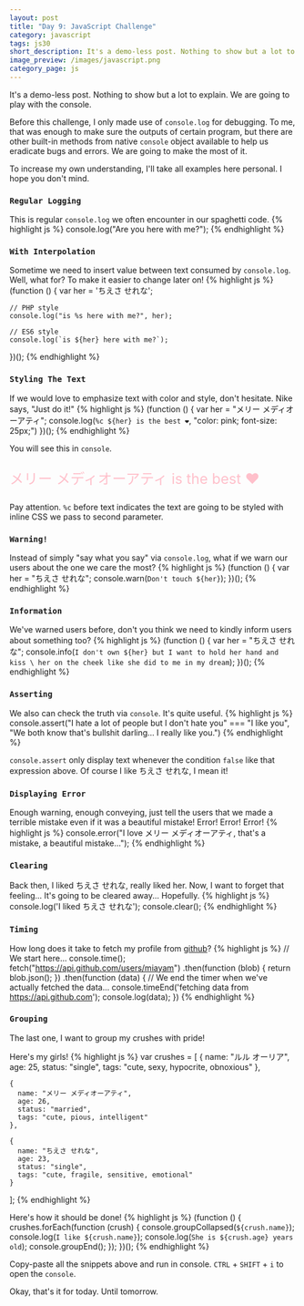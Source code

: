 ```yaml
---
layout: post
title: "Day 9: JavaScript Challenge"
category: javascript
tags: js30
short_description: It's a demo-less post. Nothing to show but a lot to explain. We are going to play with the console.
image_preview: /images/javascript.png
category_page: js
---
```


It's a demo-less post. Nothing to show but a lot to explain. We are going to
play with the console.

Before this challenge, I only made use of `console.log` for debugging.
To me, that was enough to make sure the outputs of certain program, but there
are other built-in methods from native `console` object available to help us
eradicate bugs and errors. We are going to make the most of it.

To increase my own understanding, I'll take all examples here personal.
I hope you don't mind.

### `Regular Logging`
This is regular `console.log` we often encounter in  our spaghetti code.
{% highlight js %}
  console.log("Are you here with me?");
{% endhighlight %}

### `With Interpolation`
Sometime we need to insert value between text consumed by `console.log`.
Well, what for? To make it easier to change later on!
{% highlight js %}
  (function () {
    var her = 'ちえさ せれな';

    // PHP style
    console.log("is %s here with me?", her);

    // ES6 style
    console.log(`is ${her} here with me?`);
  })();
{% endhighlight %}

### `Styling The Text`
If we would love to emphasize text with color and style, don't hesitate.
Nike says, "Just do it!"
{% highlight js %}
  (function () {
    var her = "メリー メディオーアティ";
    console.log(`%c ${her} is the best ❤`, "color: pink; font-size: 25px;")
  })();
{% endhighlight %}

You will see this in `console`.
<p style="color: pink; font-size: 25px">メリー メディオーアティ is the best ❤</p>

Pay attention. `%c` before text indicates the text are going to be styled with
inline CSS we pass to second parameter.

### `Warning!`
Instead of simply "say what you say" via `console.log`, what if we warn our
users about the one we care the most?
{% highlight js %}
  (function () {
    var her = "ちえさ せれな";
    console.warn(`Don't touch ${her}`);
  })();
{% endhighlight %}

### `Information`
We've warned users before, don't you think we need to kindly inform users
about something too?
{% highlight js %}
  (function () {
    var her = "ちえさ せれな";
    console.info(`I don't own ${her} but I want to hold her hand and kiss \
     her on the cheek like she did to me in my dream`);
  })();
{% endhighlight %}

### `Asserting`
We also can check the truth via `console`. It's quite useful.
{% highlight js %}
  console.assert("I hate a lot of people but I don't hate you" === "I like you",
    "We both know that's bullshit darling... I really like you.")
{% endhighlight %}

`console.assert` only display text whenever the condition `false` like that
expression above. Of course I like ちえさ せれな, I mean it!

### `Displaying Error`
Enough warning, enough conveying, just tell the users that we made a terrible
mistake even if it was a beautiful mistake! Error! Error! Error!
{% highlight js %}
  console.error("I love メリー メディオーアティ, that's a mistake, a beautiful mistake...");
{% endhighlight %}


### `Clearing`
Back then, I liked ちえさ せれな, really liked her. Now, I want to forget
that feeling... It's going to be cleared away... Hopefully.
{% highlight js %}
  console.log('I liked ちえさ せれな');
  console.clear();
{% endhighlight %}


### `Timing`
How long does it take to fetch my profile from [github](https://github.com)?
{% highlight js %}
  // We start here...
  console.time();
  fetch("https://api.github.com/users/miayam")
    .then(function (blob) {
      return blob.json();
    })
    .then(function (data) {
      // We end the timer when we've actually fetched the data...
      console.timeEnd('fetching data from https://api.github.com');
      console.log(data);
    })
{% endhighlight %}


### `Grouping`
The last one, I want to group my crushes with pride!

Here's my girls!
{% highlight js %}
  var crushes = [
    {
      name: "ルル オーリア",
      age: 25,
      status: "single",
      tags: "cute, sexy, hypocrite, obnoxious"
    },

    {
      name: "メリー メディオーアティ",
      age: 26,
      status: "married",
      tags: "cute, pious, intelligent"
    },

    {
      name: "ちえさ せれな",
      age: 23,
      status: "single",
      tags: "cute, fragile, sensitive, emotional"
    }
  ];
{% endhighlight %}


Here's how it should be done!
{% highlight js %}
  (function () {
    crushes.forEach(function (crush) {
      console.groupCollapsed(`${crush.name}`);
      console.log(`I like ${crush.name}`);
      console.log(`She is ${crush.age} years old`);
      console.groupEnd();
    });
  })();
{% endhighlight %}


Copy-paste all the snippets above and run in console. `CTRL` + `SHIFT` + `i` to
open the `console`.

Okay, that's it for today. Until tomorrow.
